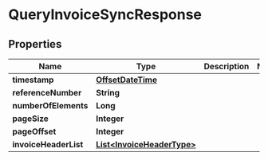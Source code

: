 # QueryInvoiceSyncResponse

## Properties
Name | Type | Description | Notes
------------ | ------------- | ------------- | -------------
**timestamp** | [**OffsetDateTime**](OffsetDateTime.md) |  | 
**referenceNumber** | **String** |  | 
**numberOfElements** | **Long** |  | 
**pageSize** | **Integer** |  | 
**pageOffset** | **Integer** |  | 
**invoiceHeaderList** | [**List&lt;InvoiceHeaderType&gt;**](InvoiceHeaderType.md) |  | 
